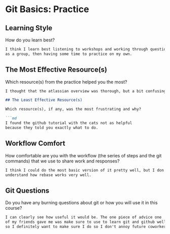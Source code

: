 # Git Basics: Practice

## Learning Style

How do you learn best?

```md
I think I learn best listening to workshops and working through questions
as a group, then having some time to practice on my own.
```

## The Most Effective Resource(s)

Which resource(s) from the practice helped you the most?

```md
I thought that the atlassian overview was thorough, but a bit confusing```

## The Least Effective Resource(s)

Which resource(s), if any, was the most frustrating and why?

```md
I found the github tutorial with the cats not as helpful
because they told you exactly what to do.
```

## Workflow Comfort

How comfortable are you with the workflow (the series of steps and the git
commands) that we use to share work and responses?

```md
I think I could do the most basic version of it pretty well, but I don't
understand how rebase works very well.
```

## Git Questions

Do you have any burning questions about git or how you will use it in this
course?

```md
I can clearly see how useful it would be. The one piece of advice one
of my friends gave me was make sure to use to learn git and github well,
so I definitely want to make sure I do so I don't annoy future coworkers.
```
